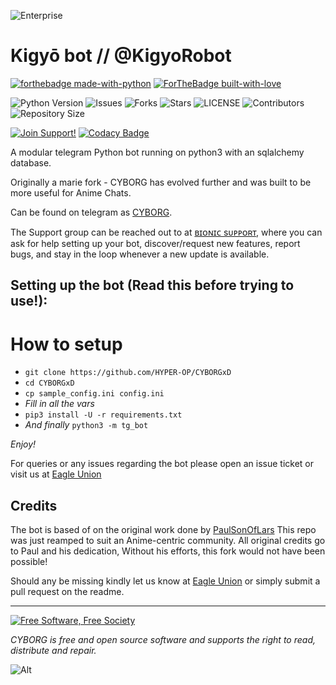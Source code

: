 ![Enterprise](https://i.imgur.com/IYqzviU.jpg)
# Kigyō bot // @KigyoRobot

[![forthebadge made-with-python](http://ForTheBadge.com/images/badges/made-with-python.svg)](https://www.python.org/)
[![ForTheBadge built-with-love](http://ForTheBadge.com/images/badges/built-with-love.svg)](https://GitHub.com/HYPER-OP/)</br>


![Python Version](https://img.shields.io/badge/python-3.8-green?style=for-the-badge&logo=appveyor)
![Issues](https://img.shields.io/github/issues/HYPER-OP/CYBORGxD?style=for-the-badge&logo=appveyor)
![Forks](https://img.shields.io/github/forks/HYPER-OP/CYBORGxD?style=for-the-badge&logo=appveyor)
![Stars](https://img.shields.io/github/stars/HYPER-OP/CYBORGxD?style=for-the-badge&logo=appveyor)
![LICENSE](https://img.shields.io/github/license/HYPER-OP/CYBORGxD?style=for-the-badge&logo=appveyor)
![Contributors](https://img.shields.io/github/contributors/HYPER-OP/CYBORGxD?style=for-the-badge&logo=appveyor)
![Repository Size](https://img.shields.io/github/repo-size/HYPER-OP/CYBORGxD?style=for-the-badge&logo=appveyor)</br>


[![Join Support!](https://img.shields.io/badge/Support%20Chat-BIONIC_SUPPORT)](https://t.me/BIONIC_SUPPORT)
[![Codacy Badge](https://app.codacy.com/project/badge/Grade/cfb691a93a064d9ea753ef2b5fccf797)](https://www.codacy.com/manual/HYPER-OP/CYBORGxD?utm_source=github.com&amp;utm_medium=referral&amp;utm_content=HYPER-OP/CYBORGxD&amp;utm_campaign=Badge_Grade)


A modular telegram Python bot running on python3 with an sqlalchemy database.

Originally a marie fork - CYBORG has evolved further and was built to be more useful for Anime Chats.

Can be found on telegram as [CYBORG](https://t.me/CYBORG_ROBOT).

The Support group can be reached out to at [ʙɪᴏɴɪᴄ sᴜᴘᴘᴏʀᴛ](https://t.me/BIONIC_SUPPORT), where you can ask for help setting up your bot, discover/request new features, report bugs, and stay in the loop whenever a new update is available.



## Setting up the bot (Read this before trying to use!):


# How to setup

- `git clone https://github.com/HYPER-OP/CYBORGxD`
- `cd CYBORGxD`
- `cp sample_config.ini config.ini`
- *Fill in all the vars*
- `pip3 install -U -r requirements.txt`
- *And finally* `python3 -m tg_bot`

*Enjoy!*


For queries or any issues regarding the bot please open an issue ticket or visit us at [Eagle Union](https://t.me/YorktownEagleUnion)  

## Credits
The bot is based of on the original work done by [PaulSonOfLars](https://github.com/PaulSonOfLars)
This repo was just reamped to suit an Anime-centric community. All original credits go to Paul and his dedication, Without his efforts, this fork would not have been possible!


Should any be missing kindly let us know at [Eagle Union](https://t.me/YorktownEagleUnion) or simply submit a pull request on the readme.


-------------------------------------------------------------------------------------


<a href="http://u.fsf.org/16e"><img src="https://static.fsf.org/nosvn/images/badges/fsfs_icons_red-bg.png" alt="Free Software, Free Society"></a>   

*CYBORG is free and open source software and supports the right to read, distribute and repair.*


![Alt](https://repobeats.axiom.co/api/embed/d2897eb81239aab92e1394b6d833b19c8dbac24c.svg "Repobeats analytics image")
